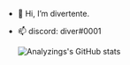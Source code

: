 - 👋 Hi, I’m divertente.
- 📫 discord: diver#0001

  ![Analyzings's GitHub stats](https://github-readme-stats.vercel.app/api?username=Analyzings&show_icons=true&theme=dark)
